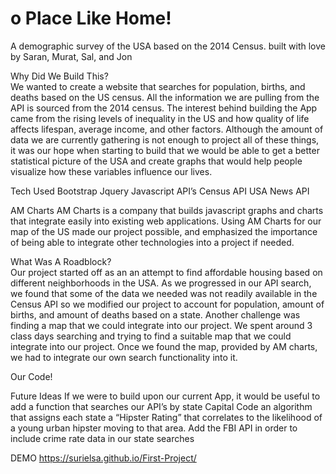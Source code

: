 # o Place Like Home!		
A demographic survey of the USA based on the 2014 Census.  built with love by Saran, Murat, Sal, and Jon


Why Did We Build This?					
We wanted to create a website that searches for population, births, and deaths based on the US census. All the information we are pulling from the API is sourced from the 2014 census. The interest behind building the App came from the rising levels of inequality in the US and how quality of life affects lifespan, average income, and other factors. Although the amount of data we are currently gathering is not enough to project all of these things, it was our hope when starting to build that we would be able to get a better statistical picture of the USA and create graphs that would help people visualize how these variables influence our lives. 

Tech Used
Bootstrap
Jquery
Javascript
API’s
Census API
USA News API

AM Charts
AM Charts is a company that builds javascript graphs and charts that integrate easily into existing web applications. Using AM Charts for our map of the US made our project possible, and emphasized the importance of being able to integrate other technologies into a project if needed. 


What Was A Roadblock?		
Our project started off as an an attempt to find affordable housing based on different neighborhoods in the USA. As we progressed in our API search, we found that some of the data we needed was not readily available in the Census API so we modified our project to account for population, amount of births, and amount of deaths based on a state. Another challenge was finding a map that we could integrate into our project. We spent around 3 class days searching and trying to find a suitable map that we could integrate into our project. Once we found the map, provided by AM charts, we had to integrate our own search functionality into it. 

Our Code!

Future Ideas
If we were to build upon our current App, it would be useful to add a function that searches our API’s by state Capital
Code an algorithm that assigns each state a “Hipster Rating” that correlates to the likelihood of a young urban hipster moving to that area.
Add the FBI API in order to include crime rate data in our state searches 


DEMO
https://surielsa.github.io/First-Project/
